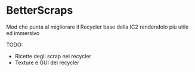 # BetterScraps

Mod che punta al migliorare il Recycler base della IC2 rendendolo più utile ed immersivo

TODO:

- Ricette degli scrap nel recycler
- Texture e GUI del recycler